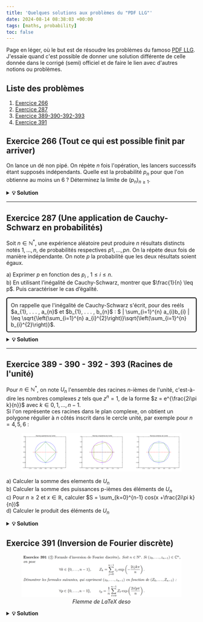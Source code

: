 ```yaml
---
title: 'Quelques solutions aux problèmes du "PDF LLG"'
date: 2024-08-14 08:38:03 +00:00
tags: [maths, probability]
toc: false
---
```

<link rel="stylesheet" href="https://cdn.jsdelivr.net/npm/katex@0.13.18/dist/katex.min.css">
<script defer src="https://cdn.jsdelivr.net/npm/katex@0.13.18/dist/katex.min.js"></script>
<script defer src="https://cdn.jsdelivr.net/npm/katex@0.13.18/dist/contrib/auto-render.min.js"></script>
<script>
  document.addEventListener("DOMContentLoaded", function() {
    renderMathInElement(document.body, {
      delimiters: [
        {left: "$$", right: "$$", display: true},
        {left: "$", right: "$", display: false}
      ]
    });
  });
</script>


Page en léger, où le but est de résoudre les problèmes du famoso [PDF LLG](https://www.louislegrand.fr/wp-content/uploads/2022/01/EXOS-TERMINALE3-3-AVECDESSIN.pdf). J'essaie quand c'est possible de donner une solution différente de celle donnée dans le corrigé (semi) officiel et de faire le lien avec d'autres notions ou problèmes.

## Liste des problèmes

1. [Exercice 266](#exercice-266-tout-ce-qui-est-possible-finit-par-arriver)
2. [Exercice 287](#exercice-287-une-application-de-cauchy-schwarz-en-probabilités)
3. [Exercice 389-390-392-393](#exercice-389-390-392-393-racines-de-lunité)
4. [Exercice 391](#exercice-391-inversion-de-fourier-discrète)


## Exercice 266 (Tout ce qui est possible finit par arriver)

On lance un dé non pipé. On répète $n$ fois l'opération, les lancers successifs étant supposés indépendants. Quelle est la probabilité $p_n$ pour que l'on obtienne au moins un 6 ? Déterminez la limite de $(p_n)_{n \geq 1}$.

<details>
 <summary><strong>💡 Solution</strong></summary>
On peut considérer l'événement contraire $\overline{A_{k}}$ : "ne pas obtenir 6 lors du k-ième lancer" dont la probabilité est $P(\overline{A_{k}}) = \dfrac{5}{6}$<br>


N'obtenir aucun 6 lors des $n$ lancers est donc l'événement $\overline{A} = \cap_{k=1}^{n} \overline{A_{k}}$ dont la probabilité est, par indépendance des $\overline{A_{k}}$, $P(\overline{A}) = \prod_{k=1}^{n} P(\overline{A_{k}}) = \left(\dfrac{5}{6}\right)^n$<br>


Finalement, la probabilité de l'événement qui nous intéresse $A$ : "obtenir au moins un 6 lors des $n$ lancers" est $p_n = 1 - P(\overline{A}) = 1 - \left(\dfrac{5}{6}\right)^n$, et la limite de $(p_n)_{n \geq 1}$ est donc $1$ (car $\left(\dfrac{5}{6}\right)^n \to 0$).<br>
Tout ce qui est possible finit par arriver !!!

<br><br><strong>Ce que j'ai appris ? </strong><br>

Et voilà, c'était pas bien compliqué. On retiendra que passer au complémentaire est souvent un bon réflexe quand on voit le mot-clé "au moins".

</details>

<hr>


## Exercice 287 (Une application de Cauchy-Schwarz en probabilités)

Soit $n \in \mathbb{N}^*$, une expérience aléatoire peut produire $n$ résultats distincts notés $1, . . . , n$, de probabilités respectives $p1, . . . , pn$. On la répète deux fois de manière indépendante.
On note $p$ la probabilité que les deux résultats soient égaux.

a) Exprimer $p$ en fonction des $p_{i}$ , $1 \leq i \leq n$.<br>
b) En utilisant l’inégalité de Cauchy-Schwarz, montrer que $\frac{1}{n} \leq p$. Puis caractériser le cas d’égalité.<br>

<head>
    <meta charset="UTF-8">
    <meta name="viewport" content="width=device-width, initial-scale=1.0">
    <title>Highlight Text</title>
    <style>
        .highlight-box {
            border: 2px solid #000; /* Border color and thickness */
            padding: 10px; /* Space between the text and the border */
            margin: 10px 0; /* Space above and below the box */
            border-radius: 5px; /* Rounded corners */
        }
    </style>
</head>
<body>
    <div class="highlight-box">
        On rappelle que l'inégalité de Cauchy-Schwarz s'écrit, pour des reéls $a_{1}, . . . , a_{n}$ et $b_{1}, . . . , b_{n}$ : $ | \sum_{i=1}^{n} a_{i}b_{i} | \leq \sqrt{\left(\sum_{i=1}^{n} a_{i}^{2}\right)}\sqrt{\left(\sum_{i=1}^{n} b_{i}^{2}\right)}$.
    </div>
</body>

<details>
 <summary><strong>💡 Solution</strong></summary>
a) Pour que les deux résultats soient égaux, il faut que le premier résultat soit $i$ et le deuxième aussi, donc en sommant sur chaque possibilité, $p = \sum_{i=1}^{n} p_{i}^{2}$<br>   
b) Si l'on considère la somme $\sum_{i=1}^{n} \frac{p_{i}}{\sqrt{n}}$, on peut appliquer l'inégalité de Cauchy-Schwarz avec $a_{i} = p_{i}$ et $b_{i} = \frac{1}{\sqrt{n}}$.<br>
Ce qui nous donne, en passant au carré, $\left(\sum_{i=1}^{n} p_{i} \frac{1}{\sqrt{n}}\right)^{2} \leq \left(\sum_{i=1}^{n} p_{i}^{2}\right)\left(\sum_{i=1}^{n} \frac{1}{\sqrt{n}}^{2}\right)$<br>
Or, par a) $\sum_{i=1}^{n} p_{i}^{2} = p$ et $\sum_{i=1}^{n} (\frac{1}{\sqrt{n}})^{2} = \sum_{i=1}^{n} \frac{1}{n} = n \times \frac{1}{n} = 1$, donc $\left(\sum_{i=1}^{n} p_{i} \frac{1}{\sqrt{n}}\right)^{2} \leq p$.<br>
Le membre de gauche peut se simplifier : $\frac{1}{n} (\sum_{i=1}^{n} p_{i})^{2} = \frac{1}{n}$ car $\sum_{i=1}^{n} p_{i} = 1$.
On a donc bien $\frac{1}{n} \leq p$.<br><br>

Il y a égalité si et seulement il existe $\lambda \in \mathbb{R}$ tel que $\forall i \in {1, ..., n}, p_{i} = \lambda \times \frac{1}{\sqrt{n}}$. On se doute bien que seul le cas possible est $p_{i} = \frac{1}{n}$. Un rapide calcul montre que c'est bien le cas.


<br><br><strong>Ce que j'ai appris ? </strong><br>
- Bien se rappeler de l'inégalité de Cauchy-Schwarz, elle est souvent utile en probabilités, un peu d'astuce pour faire apparaitre le $\frac{1}{n}$ et c'est bon.
</details>

<hr>

## Exercice 389 - 390 - 392 - 393 (Racines de l'unité)

Pour $n \in \mathbb{N}^{*}$, on note $U_{n}$ l'ensemble des racines $n$-ièmes de l'unité, c'est-à-dire les nombres complexes $z$ tels que $z^{n} = 1$, de la forme $z = e^{\frac{2i\pi k}{n}}$ avec $k \in {0, 1, . . . , n-1}$.<br>
Si l'on représente ces racines dans le plan complexe, on obtient un polygone régulier à $n$ côtés inscrit dans le cercle unité, par exemple pour $n = 4, 5, 6$ :

<figure style="text-align: center;">
  <img src="/assets/img/maths/racines_unites.png" alt="r">
</figure>


a) Calculer la somme des elements de $U_{n}$ <br>
b) Calculer la somme des puissances p-ièmes des éléments de $U_{n}$ <br>
c) Pour $n \geq 2$ et $x \in \mathbb{R}$, calculer $S = \sum_{k=0}^{n-1} cos(x +\frac{2i\pi k}{n})$ <br> 
d) Calculer le produit des éléments de $U_{n}$ <br>

<details>
 <summary><strong>💡 Solution</strong></summary>
a) Si $n = 1$, $U_{1} = \{1\}$ (une seule racine de l'unité...). Sinon, la somme des éléments de $U_{n}$ est $\sum_{k=0}^{n-1} e^{\frac{2i\pi k}{n}} = \sum_{k=0}^{n-1} (e^{\frac{2i\pi}{n}})^{k}$, on reconnaît la somme d'une suite géométrique de raison $q = e^{\frac{2i\pi}{n}}$ et de premier terme $1$, dont la somme est $\dfrac{1 - q^{n}}{1 - q} = 0$ car $q^{n} = e^{2 i \pi} = 1$. Cela se voit d'ailleurs graphiquement, les racines de l'unité sont les sommets d'un polygone régulier, donc par symétrie, la somme des racines est nulle (les vecteurs "s'annulant").<br>  <br> 
b) On suppose que $n > 1$ et p non nul, on a deux cas. Si $n$ divise $p$, c'est-à-dire si $p = n \times m$ pour un certain $m \in \mathbb{N}^{*}$, alors la somme est $$\sum_{k=0}^{n-1} e^{\frac{2i\pi k p}{n}} = \sum_{k=0}^{n-1} e^{\frac{2i\pi k m n}{n}} = \sum_{k=0}^{n-1} (e^{2i\pi})^{km} = n$$ Sinon, la somme est nulle par le même raisonnement qu'en a).<br>
En fait si n divise p, on s'en convainc facilement, par exemple pour $p = 6$ et $n = 3$ (ici $U_{3} = {1, j, j^2}$), si on prends $j$, on a $j^{6} = (j^{3})^{2}$ et par definition de $j$, $j^{3} = 1$... Bref. <br>
c) On pourrait uniquement utiliser des arguments de trigonométrie : 
$$\sum_{k=0}^{n-1} cos(x +\frac{2\pi k}{n}) = \sum_{k=0}^{n-1} cos(x)cos(\frac{2\pi k}{n}) - sin(x)sin(\frac{2\pi k}{n}) = cos(x) \sum_{k=0}^{n-1} cos(\frac{2\pi k}{n}) - sin(x) \sum_{k=0}^{n-1} sin(\frac{2\pi k}{n}) = cos(x) \times 0 - sin(x) \times 0 = 0$$ (En reconnaissant une somme télescopique, <a href="https://math.stackexchange.com/questions/1530598/how-to-prove-sum-k-1n-cos-frac2-pi-kn-0-for-any-n1"> calcul complet ici</a>).<br>
Mais on peut aussi remarquer que notre somme vaut : $$S = \sum_{k=0}^{n-1} \Re(e^{i(x +\frac{2\pi k}{n})}) = \Re(\sum_{k=0}^{n-1} e^{i(x +\frac{2\pi k}{n})}) = \Re(e^{ix} \sum_{k=0}^{n-1} e^{i\frac{2\pi k}{n}}) = \Re(e^{ix} \times 0) = 0$$ (car la somme des racines de l'unité est nulle cf q d'avant + linéarité de la partie réelle).<br>
d) Le produit est donné par $\prod_{k=0}^{n-1} e^{\frac{2i\pi k}{n}} = e^{\sum_{k=0}^{n-1} \frac{2i\pi k}{n}} = (e^{i \pi})^{n - 1} = (-1)^{n-1}$<br>
On verifie bien que pour $n = 2$, $U_{2} = \{-1, 1\}$, le produit est $-1$ et pour $n = 3$, $U_{3} = \{1, j, j^{2}\}$, le produit est $1$.


<br><br><strong>Ce que j'ai appris ? </strong><br>
Ne pas oublier les cas particuliers, ici $n = 1$ et $p | n$... + Passer aux complexes pour simplifier les calculs puis prendre la partie réelle etc bon réflexe.
</details>


## Exercice 391 (Inversion de Fourier discrète)

<figure style="text-align: center;">
  <img src="/assets/img/maths/391.png" alt="r">
  <figcaption style="font-style: italic;">Flemme de LaTeX deso</figcaption>
</figure>

<details>
 <summary><strong>💡 Solution</strong></summary>
Pas 36 solutions pour ce genre d'exercice, on plug la première formule dans la seconde et on regarde ce que ça donne. On a des choses qui ressemblent à des sommes de (puissances de) racines de l'unité, on se doute bien que l'on va devoir utiliser l'exercice précédent pour simplifier le bousin.
<br>
Le cas $n = 1$ se vérifie facilement, on considère ainsi $n > 1$ et $l$, $p$ $\in \set{0, ..., n-1}$, on a :

$$
\begin{align}
Z_{l} e{^\frac{2 i \pi l p}{n}} = \sum_{j=0}^{n-1}z_{j}e{^\frac{-2 i \pi j l}{n}}e{^\frac{2 i \pi l p}{n}}
& = \sum_{j=0}^{n-1}z_{j}e{^\frac{2 i \pi l (p-j)}{n}} \\
\end{align}
$$

On injecte dans la seconde formule, ce qui donne :

$$\frac{1}{n} \sum_{l=0}^{n-1}Z_{l} e{^\frac{2 i \pi l p}{n}} = \frac{1}{n} \sum_{l=0}^{n-1} \sum_{j=0}^{n-1}z_{j}e{^\frac{2 i \pi l (p-j)}{n}}$$

On échange les sommes (on peut le faire car les sommes sont finies) et on réarrange un peu les termes :

$$\frac{1}{n} \sum_{l=0}^{n-1}Z_{l} e{^\frac{2 i \pi l p}{n}} = \frac{1}{n} \sum_{j=0}^{n-1}z_{j} \sum_{l=0}^{n-1} (e{^\frac{2 i \pi l}{n}})^{(p-j)}$$

Maintenant, si on prends un peu de recul, on voit que l'on additionne les $z_{j}$ pondérés par des coefficients qui ne sont rien d'autre que des sommes de racines de l'unité à la puissance $p-j$. <br>On peut utiliser l'exercice precedent pour calculer ces sommes, on a quelques cas à traiter :
<ul>
<li>$n = 1$, que l'on a déjà traité.</li>
<li>$n | p-j$, c'est-à-dire si $p-j = n \times m$ pour un certain $m \in \mathbb{N}^{*}$, alors la somme vaudrait $n$, ce qui est impossible car $p \leq n-1$ et $j \leq n-1$ donc $p-j \leq n-1$.</li>
<li>$j = p$, la somme vaut $n$ car $\sum e^{0}$...</li>
<li>Sinon, la somme vaut $0$ par le même raisonnement que l'exercice précédent.</li>
</ul>
<br><br>
En résumé, tous les coefficients devant les $z_{j}$ sont nuls sauf celui pour lequel $j = p$, et on a bien :
$$\frac{1}{n} \sum_{l=0}^{n-1}Z_{l} e{^\frac{2 i \pi l p}{n}} = \frac{1}{n}(0 + n*z_{p}) = z_{p}$$ ce qui montre la formule d'inversion de Fourier (discrète).

<br><br><strong>Ce que j'ai appris ? </strong><br>
- Ne pas avoir peur de se lancer dans des calculs qui ont l'air compliqués à première vue, souvent on peut simplifier les choses en utilisant les bonnes propriétés.
- Faudrait que je relise un peu sur la DFT et la FFT, c'est loin tout ça : https://brianmcfee.net/dstbook-site/content/ch07-inverse-dft/Sinusoid.html
</details>


